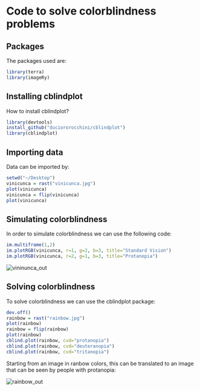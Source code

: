 # Code to solve colorblindness problems

## Packages
The packages used are:

``` r
library(terra)
library(imageRy)
```

## Installing cblindplot
How to install cblindplot?

``` r
library(devtools)
install_github("duciororocchini/cblindplot")
library(cblindplot)
```

## Importing data
Data can be imported by:

``` r
setwd("~/Desktop")
vinicunca = rast("vinicunca.jpg")
plot(vinicunca)
vinicunca = flip(vinicunca)
plot(vinicunca)
```

## Simulating colorblindness
In order to simulate colorblindness we can use the following code:

``` r
im.multiframe(1,2)
im.plotRGB(vinicunca, r=1, g=2, b=3, title="Standard Vision")
im.plotRGB(vinicunca, r=2, g=1, b=3, title="Protanopia")
```

![vininunca_out](https://github.com/user-attachments/assets/efea1caf-73ab-4bc8-8a45-18a116626670)

## Solving colorblindness
To solve colorblindness we can use the cblindplot package:

``` r
dev.off()
rainbow = rast("rainbow.jpg")
plot(rainbow)
rainbow = flip(rainbow)
plot(rainbow)
cblind.plot(rainbow, cvd="protanopia")
cblind.plot(rainbow, cvd="deuteranopia")
cblind.plot(rainbow, cvd="tritanopia")
```

Starting from an image in ranbow colors, this can be translated to an image that can be seen by people with protanopia:

![rainbow_out](https://github.com/user-attachments/assets/d1aaba3f-51c9-462f-bd2f-3e6b91ca6a14)
